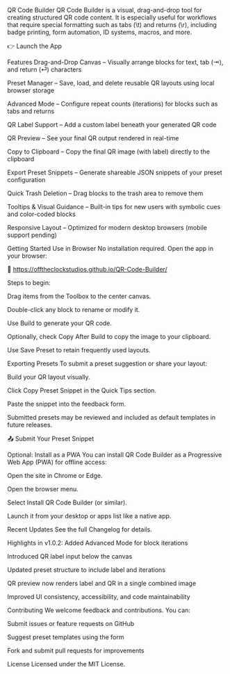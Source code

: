 QR Code Builder
QR Code Builder is a visual, drag-and-drop tool for creating structured QR code content. It is especially useful for workflows that require special formatting such as tabs (\t) and returns (\r), including badge printing, form automation, ID systems, macros, and more.

👉 Launch the App

Features
Drag-and-Drop Canvas – Visually arrange blocks for text, tab (⇥), and return (⏎) characters

Preset Manager – Save, load, and delete reusable QR layouts using local browser storage

Advanced Mode – Configure repeat counts (iterations) for blocks such as tabs and returns

QR Label Support – Add a custom label beneath your generated QR code

QR Preview – See your final QR output rendered in real-time

Copy to Clipboard – Copy the final QR image (with label) directly to the clipboard

Export Preset Snippets – Generate shareable JSON snippets of your preset configuration

Quick Trash Deletion – Drag blocks to the trash area to remove them

Tooltips & Visual Guidance – Built-in tips for new users with symbolic cues and color-coded blocks

Responsive Layout – Optimized for modern desktop browsers (mobile support pending)

Getting Started
Use in Browser
No installation required. Open the app in your browser:

🔗 https://offtheclockstudios.github.io/QR-Code-Builder/

Steps to begin:

Drag items from the Toolbox to the center canvas.

Double-click any block to rename or modify it.

Use Build to generate your QR code.

Optionally, check Copy After Build to copy the image to your clipboard.

Use Save Preset to retain frequently used layouts.

Exporting Presets
To submit a preset suggestion or share your layout:

Build your QR layout visually.

Click Copy Preset Snippet in the Quick Tips section.

Paste the snippet into the feedback form.

Submitted presets may be reviewed and included as default templates in future releases.

📤 Submit Your Preset Snippet

Optional: Install as a PWA
You can install QR Code Builder as a Progressive Web App (PWA) for offline access:

Open the site in Chrome or Edge.

Open the browser menu.

Select Install QR Code Builder (or similar).

Launch it from your desktop or apps list like a native app.

Recent Updates
See the full Changelog for details.

Highlights in v1.0.2:
Added Advanced Mode for block iterations

Introduced QR label input below the canvas

Updated preset structure to include label and iterations

QR preview now renders label and QR in a single combined image

Improved UI consistency, accessibility, and code maintainability

Contributing
We welcome feedback and contributions. You can:

Submit issues or feature requests on GitHub

Suggest preset templates using the form

Fork and submit pull requests for improvements

License
Licensed under the MIT License.

